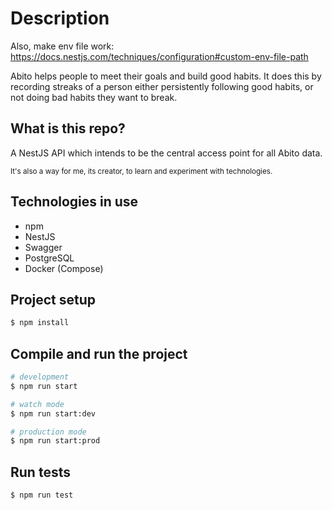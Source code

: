 # Description

Also, make env file work: https://docs.nestjs.com/techniques/configuration#custom-env-file-path

Abito helps people to meet their goals and build good habits. It does this by recording streaks of a person either
persistently following good habits, or not doing bad habits they want to break.

## What is this repo?

A NestJS API which intends to be the central access point for all Abito data.

<small>It's also a way for me, its creator, to learn and experiment with technologies.</small>

## Technologies in use

- npm
- NestJS
- Swagger
- PostgreSQL
- Docker (Compose)

## Project setup

```bash
$ npm install
```

## Compile and run the project

```bash
# development
$ npm run start

# watch mode
$ npm run start:dev

# production mode
$ npm run start:prod
```

## Run tests

```bash
$ npm run test
```
